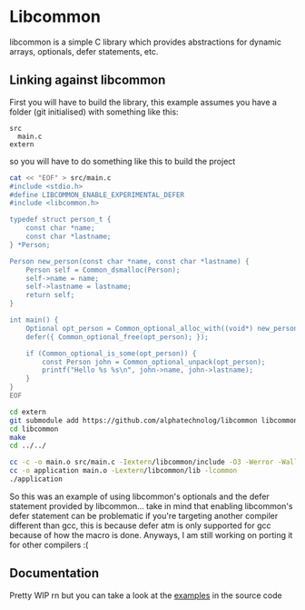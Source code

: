 # Libcommon

libcommon is a simple C library which provides abstractions for dynamic arrays, optionals, defer statements, etc.

## Linking against libcommon

First you will have to build the library, this example assumes you have a folder (git initialised) with something like this:

```
src
  main.c
extern
```

so you will have to do something like this to build the project

```sh
cat << "EOF" > src/main.c
#include <stdio.h>
#define LIBCOMMON_ENABLE_EXPERIMENTAL_DEFER
#include <libcommon.h>

typedef struct person_t {
    const char *name;
    const char *lastname;
} *Person;

Person new_person(const char *name, const char *lastname) {
    Person self = Common_dsmalloc(Person);
    self->name = name;
    self->lastname = lastname;
    return self;
}

int main() {
    Optional opt_person = Common_optional_alloc_with((void*) new_person("John", "Doe"));
    defer({ Common_optional_free(opt_person); });

    if (Common_optional_is_some(opt_person)) {
        const Person john = Common_optional_unpack(opt_person);
        printf("Hello %s %s\n", john->name, john->lastname);
    }
}
EOF

cd extern
git submodule add https://github.com/alphatechnolog/libcommon libcommon
cd libcommon
make
cd ../../

cc -c -o main.o src/main.c -Iextern/libcommon/include -O3 -Werror -Wall
cc -o application main.o -Lextern/libcommon/lib -lcommon
./application
```

So this was an example of using libcommon's optionals and the defer statement provided by libcommon... take in mind that enabling
libcommon's defer statement can be problematic if you're targeting another compiler different than gcc, this is because defer atm is only supported for gcc because of how the macro is done. Anyways, I am still working on porting it for other compilers :(

## Documentation

Pretty WIP rn but you can take a look at the [examples](./examples) in the source code
